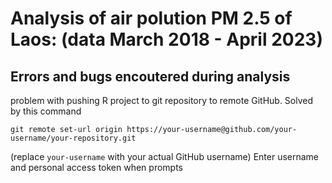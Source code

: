 # Analysis of air polution PM 2.5 of Laos: (data March 2018 -  April 2023)

## Errors and bugs encoutered during analysis

problem with pushing R project to git repository to remote GitHub. Solved by this command

```
git remote set-url origin https://your-username@github.com/your-username/your-repository.git

```
(replace ```your-username``` with your actual GitHub username)
Enter username and personal access token when prompts

